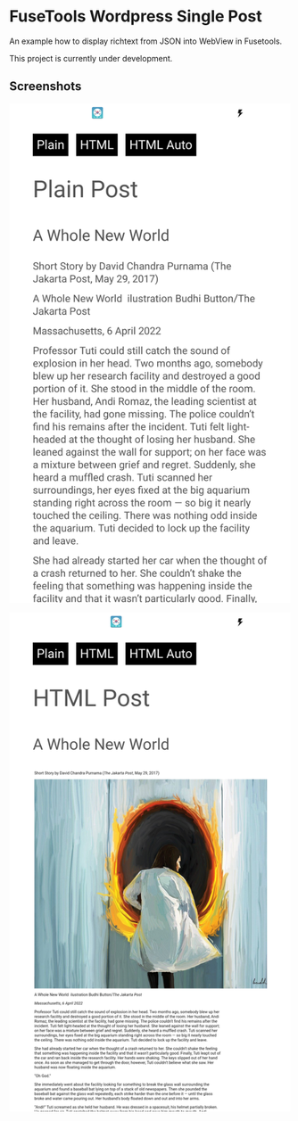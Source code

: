 # FuseTools Wordpress Single Post

An example how to display richtext from JSON into WebView in Fusetools.

This project is currently under development.

## Screenshots
![plain](screenshots/plain-post.png)

![HTML](screenshots/html-post.png)
